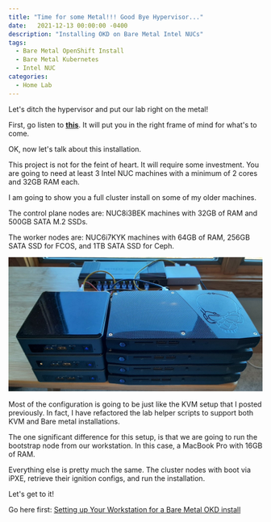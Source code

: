 ```yaml
---
title: "Time for some Metal!!! Good Bye Hypervisor..."
date:   2021-12-13 00:00:00 -0400
description: "Installing OKD on Bare Metal Intel NUCs"
tags:
  - Bare Metal OpenShift Install
  - Bare Metal Kubernetes
  - Intel NUC
categories:
  - Home Lab
---
```

Let's ditch the hypervisor and put our lab right on the metal!

First, go listen to __[this](https://www.youtube.com/watch?v=tMDFv5m18Pw)__.  It will put you in the right frame of mind for what's to come.

OK, now let's talk about this installation.

This project is not for the feint of heart.  It will require some investment.  You are going to need at least 3 Intel NUC machines with a minimum of 2 cores and 32GB RAM each.

I am going to show you a full cluster install on some of my older machines.

The control plane nodes are:  NUC8i3BEK machines with 32GB of RAM and 500GB SATA M.2 SSDs.

The worker nodes are: NUC6i7KYK machines with 64GB of RAM, 256GB SATA SSD for FCOS, and 1TB SATA SSD for Ceph.

![Bare Metal](/_pages/home-lab/bare-metal/images/bare-metal.jpg)

Most of the configuration is going to be just like the KVM setup that I posted previously.  In fact, I have refactored the lab helper scripts to support both KVM and Bare metal installations.

The one significant difference for this setup, is that we are going to run the bootstrap node from our workstation.  In this case, a MacBook Pro with 16GB of RAM.

Everything else is pretty much the same.  The cluster nodes with boot via iPXE, retrieve their ignition configs, and run the installation.

Let's get to it!

Go here first:  [Setting up Your Workstation for a Bare Metal OKD install](/home-lab/bare-metal-okd-workstation/)

